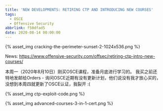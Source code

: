 ```yaml
---
title: 'NEW DEVELOPMENTS: RETIRING CTP AND INTRODUCING NEW COURSES'
tags:
  - OSCE
  - Offensive Security
abbrlink: f50dfad5
date: 2020-08-14 00:00:00
---
```


{% asset_img cracking-the-perimeter-sunset-2-1024x536.png %}

News: https://www.offensive-security.com/offsec/retiring-ctp-intro-new-courses/

本周一（2020年8月10日）刚买OSCE课程，准备月底进行学习的。
我买之前还特地发邮给Orders - 询问OSCE近期有没有更新计划，他们说没有我才放心买的，没想到本周四就更新了OSCE认证，我裂开 :(

{% asset_img ctp-exploit-code.png %}

{% asset_img advanced-courses-3-in-1-cert.png %}

